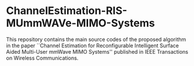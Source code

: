 # ChannelEstimation-RIS-MUmmWAVe-MIMO-Systems
This repository contains the main source codes of the proposed algorithm in the paper ``Channel Estimation for Reconfigurable Intelligent
Surface Aided Multi-User mmWave MIMO Systems'' published in IEEE Transactions on Wireless Communications.
